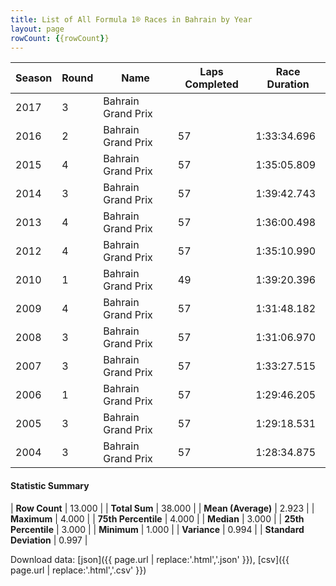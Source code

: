 ```yaml
---
title: List of All Formula 1® Races in Bahrain by Year
layout: page
rowCount: {{rowCount}}
---
```


| Season | Round | Name | Laps Completed | Race Duration |
|--|--|--|--|--|
| 2017 | 3 | Bahrain Grand Prix |   |   |
| 2016 | 2 | Bahrain Grand Prix | 57 | 1:33:34.696 |
| 2015 | 4 | Bahrain Grand Prix | 57 | 1:35:05.809 |
| 2014 | 3 | Bahrain Grand Prix | 57 | 1:39:42.743 |
| 2013 | 4 | Bahrain Grand Prix | 57 | 1:36:00.498 |
| 2012 | 4 | Bahrain Grand Prix | 57 | 1:35:10.990 |
| 2010 | 1 | Bahrain Grand Prix | 49 | 1:39:20.396 |
| 2009 | 4 | Bahrain Grand Prix | 57 | 1:31:48.182 |
| 2008 | 3 | Bahrain Grand Prix | 57 | 1:31:06.970 |
| 2007 | 3 | Bahrain Grand Prix | 57 | 1:33:27.515 |
| 2006 | 1 | Bahrain Grand Prix | 57 | 1:29:46.205 |
| 2005 | 3 | Bahrain Grand Prix | 57 | 1:29:18.531 |
| 2004 | 3 | Bahrain Grand Prix | 57 | 1:28:34.875 |

#### Statistic Summary

| **Row Count** | 13.000 |
| **Total Sum** | 38.000 |
| **Mean (Average)** | 2.923 |
| **Maximum** | 4.000 |
| **75th Percentile** | 4.000 |
| **Median** | 3.000 |
| **25th Percentile** | 3.000 |
| **Minimum** | 1.000 |
| **Variance** | 0.994 |
| **Standard Deviation** | 0.997 |

Download data: [json]({{ page.url | replace:'.html','.json' }}), [csv]({{ page.url | replace:'.html','.csv' }})
